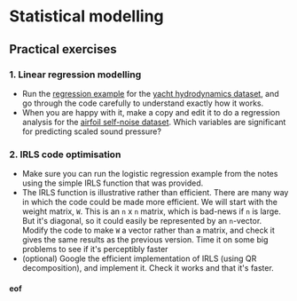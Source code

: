# Statistical modelling

## Practical exercises

### 1. Linear regression modelling

* Run the [regression example](../examples/C6-Regression/) for the [yacht hydrodynamics dataset](http://archive.ics.uci.edu/ml/datasets/Yacht+Hydrodynamics), and go through the code carefully to understand exactly how it works. 
* When you are happy with it, make a copy and edit it to do a regression analysis for the [airfoil self-noise dataset](http://archive.ics.uci.edu/ml/datasets/Airfoil+Self-Noise). Which variables are significant for predicting scaled sound pressure?

### 2. IRLS code optimisation

* Make sure you can run the logistic regression example from the notes using the simple IRLS function that was provided.
* The IRLS function is illustrative rather than efficient. There are many way in which the code could be made more efficient. We will start with the weight matrix, `W`. This is an `n` x `n` matrix, which is bad-news if `n` is large. But it's diagonal, so it could easily be represented by an `n`-vector. Modify the code to make `W` a vector rather than a matrix, and check it gives the same results as the previous version. Time it on some big problems to see if it's perceptibly faster
* (optional) Google the efficient implementation of IRLS (using QR decomposition), and implement it. Check it works and that it's faster.



#### eof

